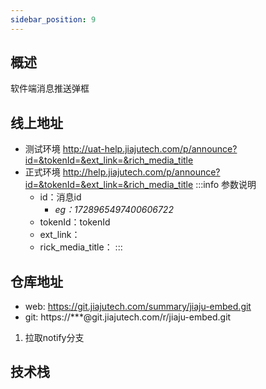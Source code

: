 ```yaml
---
sidebar_position: 9
---
```


## 概述
  软件端消息推送弹框
## 线上地址
  - 测试环境 http://uat-help.jiajutech.com/p/announce?id=&tokenId=&ext_link=&rich_media_title
  - 正式环境 http://help.jiajutech.com/p/announce?id=&tokenId=&ext_link=&rich_media_title
  :::info 参数说明
    - id：消息id  
       - *eg：1728965497400606722*
    - tokenId：tokenId
    - ext_link：
    - rick_media_title：
  :::
## 仓库地址
  - web: https://git.jiajutech.com/summary/jiaju-embed.git
  - git: https://***@git.jiajutech.com/r/jiaju-embed.git

  1. 拉取notify分支
## 技术栈